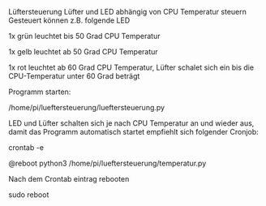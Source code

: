 Lüftersteuerung
Lüfter und LED abhängig von CPU Temperatur steuern
Gesteuert können z.B. folgende LED

1x grün leuchtet bis 50 Grad CPU Temperatur

1x gelb leuchtet ab 50 Grad CPU Temperatur

1x rot leuchtet ab 60 Grad CPU Temperatur, Lüfter schalet sich ein bis die CPU-Temperatur unter 60 Grad beträgt

Programm starten:

/home/pi/lueftersteuerung/lueftersteuerung.py

LED und Lüfter schalten sich je nach CPU Temperatur an und wieder aus, damit das Programm automatisch startet empfiehlt sich folgender Cronjob:

crontab -e

@reboot python3 /home/pi/lueftersteuerung/temperatur.py


Nach dem Crontab eintrag rebooten

sudo reboot
